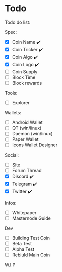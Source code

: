# Todo
Todo do list:

Spec:
- [x] Coin Name :heavy_check_mark:
- [x] Coin Tricker :heavy_check_mark:
- [x] Coin Algo :heavy_check_mark:
- [x] Coin Logo :heavy_check_mark:
- [ ] Coin Supply
- [ ] Block Time
- [ ] Block rewards

Tools:
- [ ] Explorer

Wallets:
- [ ] Android Wallet
- [ ] QT (win/linux)
- [ ] Daemon (win/linux)
- [ ] Paper Wallet
- [ ] Icons Wallet Designer

Social:
- [ ] Site
- [ ] Forum Thread
- [x] Discord :heavy_check_mark:
- [x] Telegram :heavy_check_mark:
- [x] Twitter :heavy_check_mark:

Infos:
- [ ] Whitepaper
- [ ] Masternode Guide

Dev
- [ ] Building Test Coin
- [ ] Beta Test
- [ ] Alpha Test
- [ ] Rebiuld Main Coin

W.I.P
